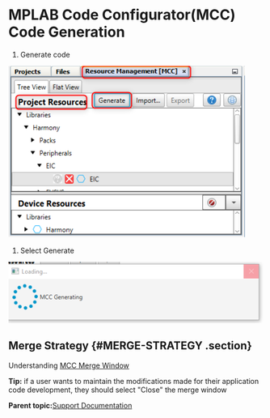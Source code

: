 # MPLAB Code Configurator\(MCC\) Code Generation

1.  Generate code


![](media/GUID-1EFEB62E-C316-4349-889C-B32D267EE2FB-low.png)

1.  Select Generate


![](media/GUID-CE73AB61-6BC4-4C81-A665-3B4493D6BB36-low.png)

## Merge Strategy {#MERGE-STRATEGY .section}

Understanding [MCC Merge Window](https://microchipdeveloper.com/mcc:merge)

**Tip:** if a user wants to maintain the modifications made for their application code development, they should select "Close" the merge window

**Parent topic:**[Support Documentation](https://onlinedocs.microchip.com/pr/GUID-A5330D3A-9F51-4A26-B71D-8503A493DF9C-en-US-2/index.html?GUID-5FC6D5A2-B8C3-4AD8-AC31-0AABE237A2F7)

